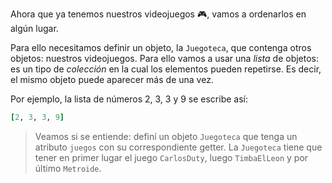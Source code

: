 Ahora que ya tenemos nuestros videojuegos :video_game:, vamos a ordenarlos en algún lugar. 

Para ello necesitamos definir un objeto, la `Juegoteca`, que contenga otros objetos: nuestros videojuegos. Para ello vamos a usar una _lista_ de objetos: es un tipo de _colección_ en la cual los elementos pueden repetirse. Es decir, el mismo objeto puede aparecer más de una vez.

Por ejemplo, la lista de números 2, 3, 3 y 9 se escribe así:

```ruby
[2, 3, 3, 9]
```

> Veamos si se entiende: definí un objeto `Juegoteca` que tenga un atributo `juegos` con su correspondiente getter. La `Juegoteca` tiene que tener en primer lugar el juego `CarlosDuty`, luego `TimbaElLeon` y por último `Metroide`.
